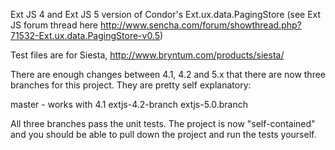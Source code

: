 Ext JS 4 and Ext JS 5 version of Condor's Ext.ux.data.PagingStore (see Ext JS forum thread here http://www.sencha.com/forum/showthread.php?71532-Ext.ux.data.PagingStore-v0.5)

Test files are for Siesta, http://www.bryntum.com/products/siesta/

There are enough changes between 4.1, 4.2 and 5.x that there are now three branches for this project.  They are pretty self explanatory:

master - works with 4.1
extjs-4.2-branch
extjs-5.0.branch

All three branches pass the unit tests.  The project is now "self-contained" and you should be able to pull down the project and run the tests yourself.
